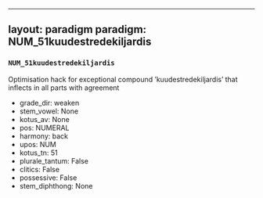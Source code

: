 
---
layout: paradigm
paradigm: NUM_51kuudestredekiljardis
---
### ` NUM_51kuudestredekiljardis `

Optimisation hack for exceptional compound ’kuudestredekiljardis’ that inflects in all parts with agreement
* grade_dir: weaken
* stem_vowel: None
* kotus_av: None
* pos: NUMERAL
* harmony: back
* upos: NUM
* kotus_tn: 51
* plurale_tantum: False
* clitics: False
* possessive: False
* stem_diphthong: None
